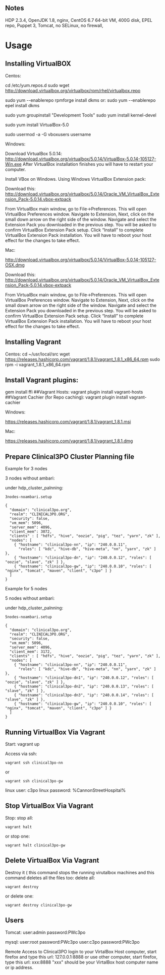 Notes
-----
HDP 2.3.4, OpenJDK 1.8, nginx, CentOS 6.7 64-bit VM, 400G disk, EPEL repo, Puppet 3, Tomcat, no SELinux, no firewall,


Usage
=====

Installing VirtualBOX
-----------------

Centos:

cd /etc/yum.repos.d
sudo wget http://download.virtualbox.org/virtualbox/rpm/rhel/virtualbox.repo



sudo yum --enablerepo rpmforge install dkms
or:
sudo yum --enablerepo epel install dkms 

sudo yum groupinstall "Development Tools"
sudo yum install kernel-devel

sudo yum install VirtualBox-5.0

sudo usermod -a -G vboxusers username


Windows:

Download VirtualBox 5.0.14: 
http://download.virtualbox.org/virtualbox/5.0.14/VirtualBox-5.0.14-105127-Win.exe
After VirtualBox installation finishes you will have to restart your computer. 


Install VBox on Windows. Using Windows VirtualBox Extension pack:

Download this:
http://download.virtualbox.org/virtualbox/5.0.14/Oracle_VM_VirtualBox_Extension_Pack-5.0.14.vbox-extpack

From VirtualBox main window, go to File->Preferences. This will open VirtualBox Preferences window. 
Navigate to Extension, Next, click on the small down arrow on the right side of the window. 
Navigate and select the Extension Pack you downloaded in the previous step. You will be asked to confirm VirtualBox Extension Pack setup.
Click “Install” to complete VirtualBox Extension Pack installation. You will have to reboot your host effect for the changes to take effect. 


Mac:

http://download.virtualbox.org/virtualbox/5.0.14/VirtualBox-5.0.14-105127-OSX.dmg

Download this:
http://download.virtualbox.org/virtualbox/5.0.14/Oracle_VM_VirtualBox_Extension_Pack-5.0.14.vbox-extpack

From VirtualBox main window, go to File->Preferences. This will open VirtualBox Preferences window. 
Navigate to Extension, Next, click on the small down arrow on the right side of the window. 
Navigate and select the Extension Pack you downloaded in the previous step. You will be asked to confirm VirtualBox Extension Pack setup.
Click “Install” to complete VirtualBox Extension Pack installation. You will have to reboot your host effect for the changes to take effect. 


Installing Vagrant
-----------------

Centos:
cd ~/usr/local/src
wget https://releases.hashicorp.com/vagrant/1.8.1/vagrant_1.8.1_x86_64.rpm
sudo rpm -i vagrant_1.8.1_x86_64.rpm 

## Install Vagrant plugins: 
gem install ffi
##Vagrant Hosts:
vagrant plugin install vagrant-hosts 
##Vagrant Cachier (for Repo caching):
vagrant plugin install vagrant-cachier

Windows:


https://releases.hashicorp.com/vagrant/1.8.1/vagrant_1.8.1.msi



Mac:

https://releases.hashicorp.com/vagrant/1.8.1/vagrant_1.8.1.dmg


Prepare Clinical3PO Cluster Planning file
----------------------

Example for 3 nodes

3 nodes without ambari:

under hdp_cluster_palnning:

```
3nodes-noambari.setup

{
  "domain": "clinical3po.org",
  "realm": "CLINICAL3PO.ORG",
  "security": false,
  "vm_mem": 5096,
  "server_mem": 4096,
  "client_mem": 3072,
  "clients" : [ "hdfs", "hive", "oozie", "pig", "tez", "yarn", "zk" ],
  "nodes": [
    { "hostname": "clinical3po-nn", "ip": "240.0.0.11",
      "roles": [ "kdc", "hive-db", "hive-meta", "nn", "yarn", "zk" ] },
    { "hostname": "clinical3po-dn", "ip": "240.0.0.12", "roles": [ "oozie", "slave", "zk" ] },
    { "hostname": "clinical3po-gw", "ip": "240.0.0.10", "roles": [  "nginx", "tomcat", "maven", "client", "c3po" ] }
  ]
}
```

Example for 5 nodes

5 nodes without ambari:

under hdp_cluster_palnning:

```
5nodes-noambari.setup

{
  "domain": "clinical3po.org",
  "realm": "CLINICAL3PO.ORG",
  "security": false,
  "vm_mem": 5096,
  "server_mem": 4096,
  "client_mem": 3172,
  "clients" : [ "hdfs", "hive", "oozie", "pig", "tez", "yarn", "zk" ],
  "nodes": [
    { "hostname": "clinical3po-nn", "ip": "240.0.0.11",
      "roles": [ "kdc", "hive-db", "hive-meta", "nn", "yarn", "zk" ] },
    { "hostname": "clinical3po-dn1", "ip": "240.0.0.12", "roles": [ "oozie", "slave", "zk" ] },
    { "hostname": "clinical3po-dn2", "ip": "240.0.0.13", "roles": [ "slave", "zk" ] },
    { "hostname": "clinical3po-dn3", "ip": "240.0.0.14", "roles": [ "slave", "zk" ] },
    { "hostname": "clinical3po-gw", "ip": "240.0.0.10", "roles": [  "nginx", "tomcat", "maven", "client", "c3po" ] }
  ]
}

```

Running VirtualBox Via Vagrant
--------------

Start:
vagrant up

Access via ssh:
```
vagrant ssh clinical3po-nn
```
or
```
vagrant ssh clinical3po-gw
```

linux user: 
    c3po
linux password: 
    %CannonStreetHospital%


Stop VirtualBox Via Vagrant
--------------
Stop:
stop all:
```
vagrant halt
```
or stop one:
```
vagrant halt clinical3po-gw
```

Delete VirtualBox Via Vagrant
--------------
Destroy it ( this command stops the running virutalbox machines and this command deletes all the files too:
delete all:
```
vagrant destroy
```
or delete one:
```
vagrant destroy clinical3po-gw
```

Users
--------------

Tomcat:
user:admin
password:PWc3po

mysql:
user:root
password:PWc3po
user:c3po
password:PWc3po


Remote Access to Clinical3PO
login to your VirtalBox Host computer, start firefox and type this url:
127.0.0.1:8888
or 
use other computer, start firefox, type this url:
xxx:8888
"xxx" should be your VirtalBox host computer name or ip address.

